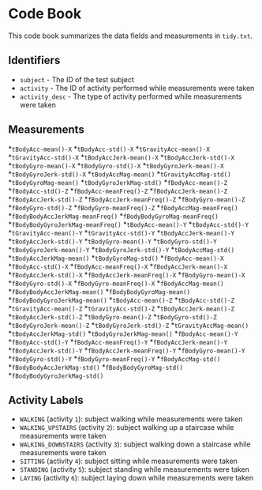 # Code Book

This code book summarizes the data fields and measurements in `tidy.txt`.

## Identifiers

* `subject` - The ID of the test subject
* `activity` - The ID of activity performed while measurements were taken
* `activity_desc` - The type of activity performed while measurements were taken

## Measurements
*`tBodyAcc-mean()-X`
*`tBodyAcc-std()-X`
*`tGravityAcc-mean()-X`
*`tGravityAcc-std()-X`
*`tBodyAccJerk-mean()-X`
*`tBodyAccJerk-std()-X`
*`tBodyGyro-mean()-X`
*`tBodyGyro-std()-X`
*`tBodyGyroJerk-mean()-X`
*`tBodyGyroJerk-std()-X`
*`tBodyAccMag-mean()`
*`tGravityAccMag-std()`
*`tBodyGyroMag-mean()`
*`tBodyGyroJerkMag-std()`
*`fBodyAcc-mean()-Z`
*`fBodyAcc-std()-Z`
*`fBodyAcc-meanFreq()-Z`
*`fBodyAccJerk-mean()-Z`
*`fBodyAccJerk-std()-Z`
*`fBodyAccJerk-meanFreq()-Z`
*`fBodyGyro-mean()-Z`
*`fBodyGyro-std()-Z`
*`fBodyGyro-meanFreq()-Z`
*`fBodyAccMag-meanFreq()`
*`fBodyBodyAccJerkMag-meanFreq()`
*`fBodyBodyGyroMag-meanFreq()`
*`fBodyBodyGyroJerkMag-meanFreq()`
*`tBodyAcc-mean()-Y`
*`tBodyAcc-std()-Y`
*`tGravityAcc-mean()-Y`
*`tGravityAcc-std()-Y`
*`tBodyAccJerk-mean()-Y`
*`tBodyAccJerk-std()-Y`
*`tBodyGyro-mean()-Y`
*`tBodyGyro-std()-Y`
*`tBodyGyroJerk-mean()-Y`
*`tBodyGyroJerk-std()-Y`
*`tBodyAccMag-std()`
*`tBodyAccJerkMag-mean()`
*`tBodyGyroMag-std()`
*`fBodyAcc-mean()-X`
*`fBodyAcc-std()-X`
*`fBodyAcc-meanFreq()-X`
*`fBodyAccJerk-mean()-X`
*`fBodyAccJerk-std()-X`
*`fBodyAccJerk-meanFreq()-X`
*`fBodyGyro-mean()-X`
*`fBodyGyro-std()-X`
*`fBodyGyro-meanFreq()-X`
*`fBodyAccMag-mean()`
*`fBodyBodyAccJerkMag-mean()`
*`fBodyBodyGyroMag-mean()`
*`fBodyBodyGyroJerkMag-mean()`
*`tBodyAcc-mean()-Z`
*`tBodyAcc-std()-Z`
*`tGravityAcc-mean()-Z`
*`tGravityAcc-std()-Z`
*`tBodyAccJerk-mean()-Z`
*`tBodyAccJerk-std()-Z`
*`tBodyGyro-mean()-Z`
*`tBodyGyro-std()-Z`
*`tBodyGyroJerk-mean()-Z`
*`tBodyGyroJerk-std()-Z`
*`tGravityAccMag-mean()`
*`tBodyAccJerkMag-std()`
*`tBodyGyroJerkMag-mean()`
*`fBodyAcc-mean()-Y`
*`fBodyAcc-std()-Y`
*`fBodyAcc-meanFreq()-Y`
*`fBodyAccJerk-mean()-Y`
*`fBodyAccJerk-std()-Y`
*`fBodyAccJerk-meanFreq()-Y`
*`fBodyGyro-mean()-Y`
*`fBodyGyro-std()-Y`
*`fBodyGyro-meanFreq()-Y`
*`fBodyAccMag-std()`
*`fBodyBodyAccJerkMag-std()`
*`fBodyBodyGyroMag-std()`
*`fBodyBodyGyroJerkMag-std()`

## Activity Labels

* `WALKING` (activity `1`): subject walking while measurements were taken
* `WALKING_UPSTAIRS` (activity `2`): subject walking up a staircase while measurements were taken
* `WALKING_DOWNSTAIRS` (activity `3`): subject walking down a staircase while measurements were taken
* `SITTING` (activity `4`): subject sitting while measurements were taken
* `STANDING` (activity `5`): subject standing while measurements were taken
* `LAYING` (activity `6`): subject laying down while measurements were taken